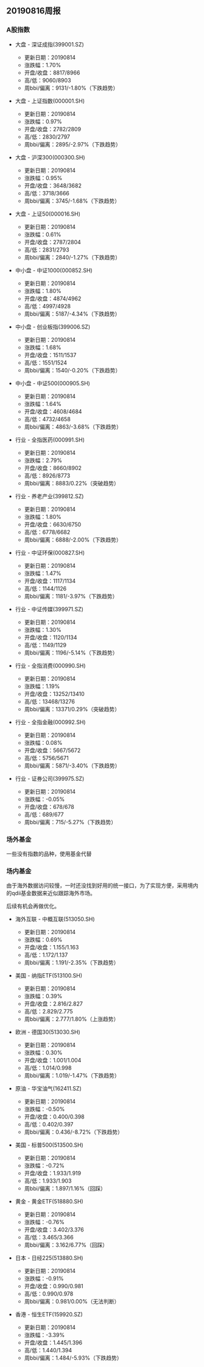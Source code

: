 ## 20190816周报
### A股指数


- 大盘 - 深证成指(399001.SZ)
    - 更新日期：20190814
    - 涨跌幅：1.70%
    - 开盘/收盘：8817/8966
    - 高/低：9060/8903
    - 周bbi/偏离：9131/-1.80%（下跌趋势）

- 大盘 - 上证指数(000001.SH)
    - 更新日期：20190814
    - 涨跌幅：0.97%
    - 开盘/收盘：2782/2809
    - 高/低：2830/2797
    - 周bbi/偏离：2895/-2.97%（下跌趋势）

- 大盘 - 沪深300(000300.SH)
    - 更新日期：20190814
    - 涨跌幅：0.95%
    - 开盘/收盘：3648/3682
    - 高/低：3718/3666
    - 周bbi/偏离：3745/-1.68%（下跌趋势）

- 大盘 - 上证50(000016.SH)
    - 更新日期：20190814
    - 涨跌幅：0.61%
    - 开盘/收盘：2787/2804
    - 高/低：2831/2793
    - 周bbi/偏离：2840/-1.27%（下跌趋势）

- 中小盘 - 中证1000(000852.SH)
    - 更新日期：20190814
    - 涨跌幅：1.80%
    - 开盘/收盘：4874/4962
    - 高/低：4997/4928
    - 周bbi/偏离：5187/-4.34%（下跌趋势）

- 中小盘 - 创业板指(399006.SZ)
    - 更新日期：20190814
    - 涨跌幅：1.68%
    - 开盘/收盘：1511/1537
    - 高/低：1551/1524
    - 周bbi/偏离：1540/-0.20%（下跌趋势）

- 中小盘 - 中证500(000905.SH)
    - 更新日期：20190814
    - 涨跌幅：1.64%
    - 开盘/收盘：4608/4684
    - 高/低：4732/4658
    - 周bbi/偏离：4863/-3.68%（下跌趋势）

- 行业 - 全指医药(000991.SH)
    - 更新日期：20190814
    - 涨跌幅：2.79%
    - 开盘/收盘：8660/8902
    - 高/低：8926/8773
    - 周bbi/偏离：8883/0.22%（突破趋势）

- 行业 - 养老产业(399812.SZ)
    - 更新日期：20190814
    - 涨跌幅：1.80%
    - 开盘/收盘：6630/6750
    - 高/低：6778/6682
    - 周bbi/偏离：6888/-2.00%（下跌趋势）

- 行业 - 中证环保(000827.SH)
    - 更新日期：20190814
    - 涨跌幅：1.47%
    - 开盘/收盘：1117/1134
    - 高/低：1144/1126
    - 周bbi/偏离：1181/-3.97%（下跌趋势）

- 行业 - 中证传媒(399971.SZ)
    - 更新日期：20190814
    - 涨跌幅：1.30%
    - 开盘/收盘：1120/1134
    - 高/低：1149/1129
    - 周bbi/偏离：1196/-5.14%（下跌趋势）

- 行业 - 全指消费(000990.SH)
    - 更新日期：20190814
    - 涨跌幅：1.19%
    - 开盘/收盘：13252/13410
    - 高/低：13468/13276
    - 周bbi/偏离：13371/0.29%（突破趋势）

- 行业 - 全指金融(000992.SH)
    - 更新日期：20190814
    - 涨跌幅：0.08%
    - 开盘/收盘：5667/5672
    - 高/低：5756/5671
    - 周bbi/偏离：5871/-3.40%（下跌趋势）

- 行业 - 证券公司(399975.SZ)
    - 更新日期：20190814
    - 涨跌幅：-0.05%
    - 开盘/收盘：678/678
    - 高/低：689/677
    - 周bbi/偏离：715/-5.27%（下跌趋势）


### 场外基金
一些没有指数的品种，使用基金代替



### 场内基金

由于海外数据访问较慢，一时还没找到好用的统一接口，为了实现方便，采用境内的qdii基金数据来近似跟踪海外市场。

后续有机会再做优化。

- 海外互联 - 中概互联(513050.SH)
    - 更新日期：20190814
    - 涨跌幅：0.69%
    - 开盘/收盘：1.155/1.163
    - 高/低：1.172/1.137
    - 周bbi/偏离：1.191/-2.35%（下跌趋势）

- 美国 - 纳指ETF(513100.SH)
    - 更新日期：20190814
    - 涨跌幅：0.39%
    - 开盘/收盘：2.816/2.827
    - 高/低：2.829/2.775
    - 周bbi/偏离：2.777/1.80%（上涨趋势）

- 欧洲 - 德国30(513030.SH)
    - 更新日期：20190814
    - 涨跌幅：0.30%
    - 开盘/收盘：1.001/1.004
    - 高/低：1.014/0.998
    - 周bbi/偏离：1.019/-1.47%（下跌趋势）

- 原油 - 华宝油气(162411.SZ)
    - 更新日期：20190814
    - 涨跌幅：-0.50%
    - 开盘/收盘：0.400/0.398
    - 高/低：0.402/0.397
    - 周bbi/偏离：0.436/-8.72%（下跌趋势）

- 美国 - 标普500(513500.SH)
    - 更新日期：20190814
    - 涨跌幅：-0.72%
    - 开盘/收盘：1.933/1.919
    - 高/低：1.933/1.903
    - 周bbi/偏离：1.897/1.16%（回踩）

- 黄金 - 黄金ETF(518880.SH)
    - 更新日期：20190814
    - 涨跌幅：-0.76%
    - 开盘/收盘：3.402/3.376
    - 高/低：3.465/3.366
    - 周bbi/偏离：3.162/6.77%（回踩）

- 日本 - 日经225(513880.SH)
    - 更新日期：20190814
    - 涨跌幅：-0.91%
    - 开盘/收盘：0.990/0.981
    - 高/低：0.990/0.978
    - 周bbi/偏离：0.981/0.00%（无法判断）

- 香港 - 恒生ETF(159920.SZ)
    - 更新日期：20190814
    - 涨跌幅：-3.39%
    - 开盘/收盘：1.445/1.396
    - 高/低：1.440/1.394
    - 周bbi/偏离：1.484/-5.93%（下跌趋势）

